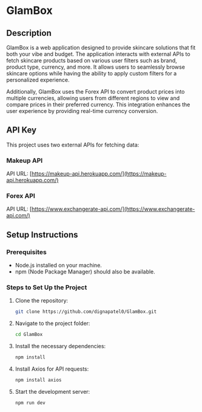 # GlamBox

## Description

GlamBox is a web application designed to provide skincare solutions that fit both your vibe and budget. The application interacts with external APIs to fetch skincare products based on various user filters such as brand, product type, currency, and more. It allows users to seamlessly browse skincare options while having the ability to apply custom filters for a personalized experience.

Additionally, GlamBox uses the Forex API to convert product prices into multiple currencies, allowing users from different regions to view and compare prices in their preferred currency. This integration enhances the user experience by providing real-time currency conversion.

## API Key

This project uses two external APIs for fetching data:

### Makeup API
API URL: [https://makeup-api.herokuapp.com/](https://makeup-api.herokuapp.com/)

### Forex API
API URL: [https://www.exchangerate-api.com/](https://www.exchangerate-api.com/)

## Setup Instructions

### Prerequisites
- Node.js installed on your machine.
- npm (Node Package Manager) should also be available.

### Steps to Set Up the Project

1. Clone the repository:
   ```bash
   git clone https://github.com/dignapatel0/GlamBox.git
2. Navigate to the project folder:
    ```bash
    cd GlamBox
3. Install the necessary dependencies:
    ```bash
    npm install
4. Install Axios for API requests:
    ```bash
    npm install axios
5. Start the development server:
    ```bash
    npm run dev 
